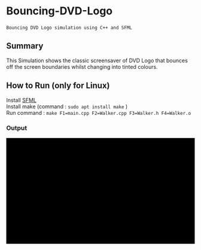 # Bouncing-DVD-Logo
```
Bouncing DVD Logo simulation using C++ and SFML
```

## Summary

This Simulation shows the classic screensaver of DVD Logo that bounces off the screen boundaries whilst changing into tinted colours.

## How to Run (only for Linux)

Install [SFML](https://www.sfml-dev.org/tutorials/2.5/start-linux.php) <br />
Install make (command : ```sudo apt install make``` ) <br />
Run command : ```make F1=main.cpp F2=Walker.cpp F3=Walker.h F4=Walker.o```

### Output

![output](https://raw.githubusercontent.com/abhayMore/Bouncing-DVD-Logo/master/Output.gif)

